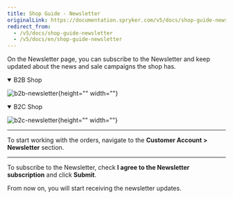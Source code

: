 ```yaml
---
title: Shop Guide - Newsletter
originalLink: https://documentation.spryker.com/v5/docs/shop-guide-newsletter
redirect_from:
  - /v5/docs/shop-guide-newsletter
  - /v5/docs/en/shop-guide-newsletter
---
```


On the Newsletter page, you can subscribe to the Newsletter and keep updated about the news and sale campaigns the shop has.
<details open>
<summary>B2B Shop</summary>

![b2b-newsletter](https://spryker.s3.eu-central-1.amazonaws.com/docs/User+Guides/Shop+User+Guides/Customer+Account/Newsletter/b2b-newsletter.png){height="" width=""}

</details>


<details open>
<summary>B2C Shop</summary>

![b2c-newsletter](https://spryker.s3.eu-central-1.amazonaws.com/docs/User+Guides/Shop+User+Guides/Customer+Account/Newsletter/b2c-newsletter.png){height="" width=""}

</details>

***
To start working with the orders, navigate to the **Customer Account > Newsletter** section.
***

To subscribe to the Newsletter, check **I agree to the Newsletter subscription** and click **Submit**. 

From now on, you will start receiving the newsletter updates.

